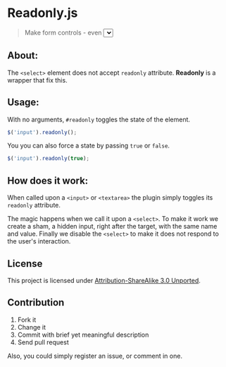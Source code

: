 # Readonly.js

> Make form controls - even <select> - readonly.

## About:

The `<select>` element does not accept `readonly` attribute. **Readonly** is a wrapper that fix this.

## Usage:

With no arguments, `#readonly` toggles the state of the element.

```javascript
$('input').readonly();
```

You you can also force a state by passing `true` or `false`.

```javascript
$('input').readonly(true);
```

## How does it work:

When called upon a `<input>` or `<textarea>` the plugin simply toggles its `readonly` attribute.

The magic happens when we call it upon a `<select>`. To make it work we create a sham, a hidden input, right after the target, with the same name and value. Finally we disable the `<select>` to make it does not respond to the user's interaction.

## License

This project is licensed under [Attribution-ShareAlike 3.0 Unported](http://creativecommons.org/licenses/by-sa/3.0/).

## Contribution

1. Fork it
2. Change it
3. Commit with brief yet meaningful description
4. Send pull request

Also, you could simply register an issue, or comment in one.
